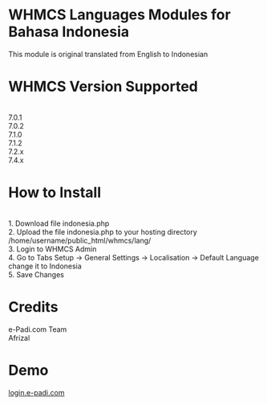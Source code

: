 # WHMCS Languages Modules for Bahasa Indonesia
This module is original translated from English to Indonesian

# WHMCS Version Supported
<br>7.0.1
<br>7.0.2
<br>7.1.0
<br>7.1.2
<br>7.2.x
<br>7.4.x

# How to Install
<br>1. Download file indonesia.php
<br>2. Upload the file indonesia.php to your hosting directory /home/username/public_html/whmcs/lang/
<br>3. Login to WHMCS Admin
<br>4. Go to Tabs Setup -> General Settings -> Localisation -> Default Language change it to Indonesia
<br>5. Save Changes

# Credits
e-Padi.com Team
<br>Afrizal

# Demo
<a href="https://login.e-padi.com" target="_blank">login.e-padi.com</a>
